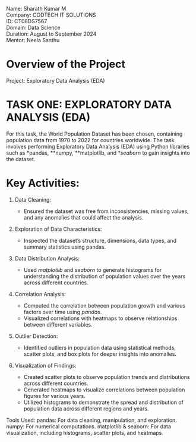 Name: Sharath Kumar M  
Company: CODTECH IT SOLUTIONS  
ID: CT08DS7567  
Domain: Data Science  
Duration: August to September 2024  
Mentor: Neela Santhu  

# Overview of the Project

 Project: Exploratory Data Analysis (EDA)

# TASK ONE: EXPLORATORY DATA ANALYSIS (EDA)

For this task, the World Population Dataset has been chosen, containing population data from 1970 to 2022 for countries worldwide. The task involves performing Exploratory Data Analysis (EDA) using Python libraries such as *pandas, **numpy, **matplotlib, and **seaborn* to gain insights into the dataset.

# Key Activities:
1. Data Cleaning:
   - Ensured the dataset was free from inconsistencies, missing values, and any anomalies that could affect the analysis.
   
2. Exploration of Data Characteristics:
   - Inspected the dataset’s structure, dimensions, data types, and summary statistics using pandas.
   
3. Data Distribution Analysis:
   - Used *matplotlib* and *seaborn* to generate histograms for understanding the distribution of population values over the years across different countries.

4. Correlation Analysis:
   - Computed the correlation between population growth and various factors over time using *pandas*.
   - Visualized correlations with heatmaps to observe relationships between different variables.

5. Outlier Detection:
   - Identified outliers in population data using statistical methods, scatter plots, and box plots for deeper insights into anomalies.

6. Visualization of Findings:
   - Created scatter plots to observe population trends and distributions across different countries.
   - Generated heatmaps to visualize correlations between population figures for various years.
   - Utilized histograms to demonstrate the spread and distribution of population data across different regions and years.

 Tools Used:
pandas: For data cleaning, manipulation, and exploration.
numpy: For numerical computations.
matplotlib & seaborn: For data visualization, including histograms, scatter plots, and heatmaps.

